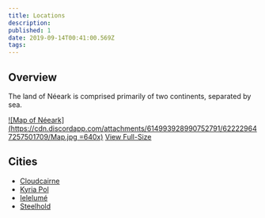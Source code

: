 ```yaml
---
title: Locations
description: 
published: 1
date: 2019-09-14T00:41:00.569Z
tags: 
---
```


## Overview
The land of Néeark is comprised primarily of two continents, separated by sea.  

[![Map of Néeark](https://cdn.discordapp.com/attachments/614993928990752791/622229647257501709/Map.jpg =640x)](https://cdn.discordapp.com/attachments/614993928990752791/622229647257501709/Map.jpg)
[<i class="mdi mdi-magnify-plus-outline"></i>View Full-Size](https://cdn.discordapp.com/attachments/614993928990752791/622229647257501709/Map.jpg)



## Cities
- [Cloudcairne](/locations/cloudcairne)
- [Kyria Pol](/locations/kyria-pol)
- [Ielelumé](/locations/ielelume)
- [Steelhold](/locations/steelhold)